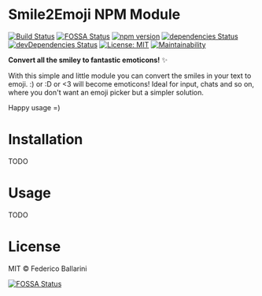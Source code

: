 # Smile2Emoji NPM Module
[![Build Status](https://travis-ci.org/emish89/smile2emoji.svg?branch=master)](https://travis-ci.org/emish89/smile2emoji) 
[![FOSSA Status](https://app.fossa.io/api/projects/git%2Bgithub.com%2Femish89%2Fsmile2emoji.svg?type=shield)](https://app.fossa.io/projects/git%2Bgithub.com%2Femish89%2Fsmile2emoji?ref=badge_shield)
[![npm version](https://badge.fury.io/js/smile2emoji.svg)](https://badge.fury.io/js/smile2emoji)
[![dependencies Status](https://david-dm.org/emish89/smile2emoji/status.svg)](https://david-dm.org/emish89/smile2emoji)
[![devDependencies Status](https://david-dm.org/emish89/smile2emoji/dev-status.svg)](https://david-dm.org/emish89/smile2emoji?type=dev)
[![License: MIT](https://img.shields.io/badge/License-MIT-blue.svg)](https://opensource.org/licenses/MIT)
[![Maintainability](https://api.codeclimate.com/v1/badges/8bdab2e8ea80f30811bd/maintainability)](https://codeclimate.com/github/emish89/smile2emoji/maintainability)

**Convert all the smiley to fantastic emoticons!** ✨

With this simple and little module you can convert the smiles in your text to emoji.
:) or :D or <3 will become emoticons!
Ideal for input, chats and so on, where you don't want an emoji picker but a simpler solution.

Happy usage =)

# Installation
TODO 

# Usage
TODO

# License

MIT © Federico Ballarini


[![FOSSA Status](https://app.fossa.io/api/projects/git%2Bgithub.com%2Femish89%2Fsmile2emoji.svg?type=large)](https://app.fossa.io/projects/git%2Bgithub.com%2Femish89%2Fsmile2emoji?ref=badge_large)